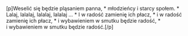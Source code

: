 [p]Weselić się będzie pląsaniem panna, * młodzieńcy i starcy społem. * Lalaj, lalalaj, lalalaj, lalalaj ... * I w radość zamienię ich płacz, * i w radość zamienię ich płacz, * i wybawieniem w smutku będzie radość, * i wybawieniem w smutku będzie radość.[/p]